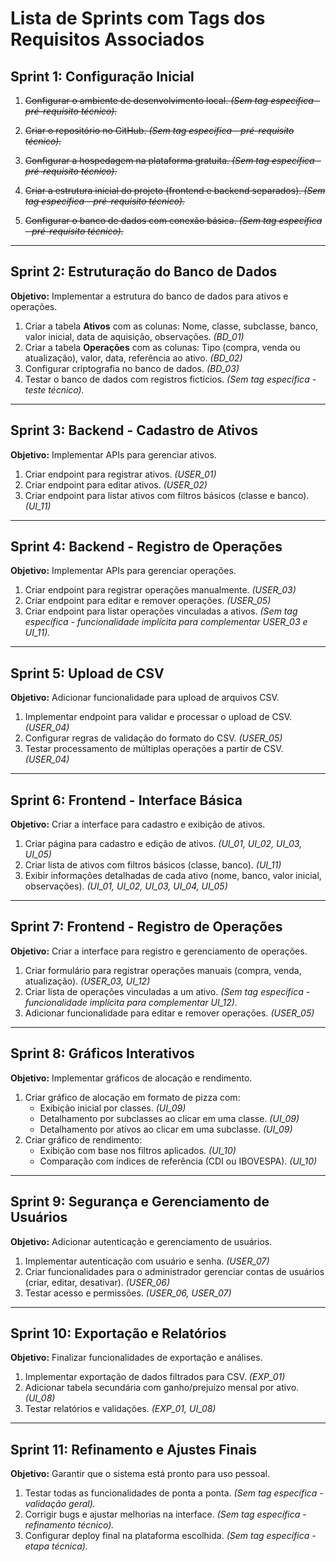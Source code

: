 # Lista de Sprints com Tags dos Requisitos Associados

## **Sprint 1: Configuração Inicial**
1. ~~Configurar o ambiente de desenvolvimento local. *(Sem tag específica - pré-requisito técnico).*~~  
2. ~~Criar o repositório no GitHub. *(Sem tag específica - pré-requisito técnico).*~~  
3. ~~Configurar a hospedagem na plataforma gratuita. *(Sem tag específica - pré-requisito técnico).*~~

4. ~~Criar a estrutura inicial do projeto (frontend e backend separados). *(Sem tag específica - pré-requisito técnico).*~~
5. ~~Configurar o banco de dados com conexão básica. *(Sem tag específica - pré-requisito técnico).*~~

---

## **Sprint 2: Estruturação do Banco de Dados**
**Objetivo:** Implementar a estrutura do banco de dados para ativos e operações.
1. Criar a tabela **Ativos** com as colunas: Nome, classe, subclasse, banco, valor inicial, data de aquisição, observações. *(BD_01)*  
2. Criar a tabela **Operações** com as colunas: Tipo (compra, venda ou atualização), valor, data, referência ao ativo. *(BD_02)*  
3. Configurar criptografia no banco de dados. *(BD_03)*  
4. Testar o banco de dados com registros fictícios. *(Sem tag específica - teste técnico).*

---

## **Sprint 3: Backend - Cadastro de Ativos**
**Objetivo:** Implementar APIs para gerenciar ativos.
1. Criar endpoint para registrar ativos. *(USER_01)*  
2. Criar endpoint para editar ativos. *(USER_02)*  
3. Criar endpoint para listar ativos com filtros básicos (classe e banco). *(UI_11)*  

---

## **Sprint 4: Backend - Registro de Operações**
**Objetivo:** Implementar APIs para gerenciar operações.
1. Criar endpoint para registrar operações manualmente. *(USER_03)*  
2. Criar endpoint para editar e remover operações. *(USER_05)*  
3. Criar endpoint para listar operações vinculadas a ativos. *(Sem tag específica - funcionalidade implícita para complementar USER_03 e UI_11).*

---

## **Sprint 5: Upload de CSV**
**Objetivo:** Adicionar funcionalidade para upload de arquivos CSV.
1. Implementar endpoint para validar e processar o upload de CSV. *(USER_04)*  
2. Configurar regras de validação do formato do CSV. *(USER_05)*  
3. Testar processamento de múltiplas operações a partir de CSV. *(USER_04)*  

---

## **Sprint 6: Frontend - Interface Básica**
**Objetivo:** Criar a interface para cadastro e exibição de ativos.
1. Criar página para cadastro e edição de ativos. *(UI_01, UI_02, UI_03, UI_05)*  
2. Criar lista de ativos com filtros básicos (classe, banco). *(UI_11)*  
3. Exibir informações detalhadas de cada ativo (nome, banco, valor inicial, observações). *(UI_01, UI_02, UI_03, UI_04, UI_05)*  

---

## **Sprint 7: Frontend - Registro de Operações**
**Objetivo:** Criar a interface para registro e gerenciamento de operações.
1. Criar formulário para registrar operações manuais (compra, venda, atualização). *(USER_03, UI_12)*  
2. Criar lista de operações vinculadas a um ativo. *(Sem tag específica - funcionalidade implícita para complementar UI_12).*  
3. Adicionar funcionalidade para editar e remover operações. *(USER_05)*  

---

## **Sprint 8: Gráficos Interativos**
**Objetivo:** Implementar gráficos de alocação e rendimento.
1. Criar gráfico de alocação em formato de pizza com:
   - Exibição inicial por classes. *(UI_09)*  
   - Detalhamento por subclasses ao clicar em uma classe. *(UI_09)*  
   - Detalhamento por ativos ao clicar em uma subclasse. *(UI_09)*  
2. Criar gráfico de rendimento:
   - Exibição com base nos filtros aplicados. *(UI_10)*  
   - Comparação com índices de referência (CDI ou IBOVESPA). *(UI_10)*  

---

## **Sprint 9: Segurança e Gerenciamento de Usuários**
**Objetivo:** Adicionar autenticação e gerenciamento de usuários.
1. Implementar autenticação com usuário e senha. *(USER_07)*  
2. Criar funcionalidades para o administrador gerenciar contas de usuários (criar, editar, desativar). *(USER_06)*  
3. Testar acesso e permissões. *(USER_06, USER_07)*  

---

## **Sprint 10: Exportação e Relatórios**
**Objetivo:** Finalizar funcionalidades de exportação e análises.
1. Implementar exportação de dados filtrados para CSV. *(EXP_01)*  
2. Adicionar tabela secundária com ganho/prejuízo mensal por ativo. *(UI_08)*  
3. Testar relatórios e validações. *(EXP_01, UI_08)*  

---

## **Sprint 11: Refinamento e Ajustes Finais**
**Objetivo:** Garantir que o sistema está pronto para uso pessoal.
1. Testar todas as funcionalidades de ponta a ponta. *(Sem tag específica - validação geral).*  
2. Corrigir bugs e ajustar melhorias na interface. *(Sem tag específica - refinamento técnico).*  
3. Configurar deploy final na plataforma escolhida. *(Sem tag específica - etapa técnica).*  